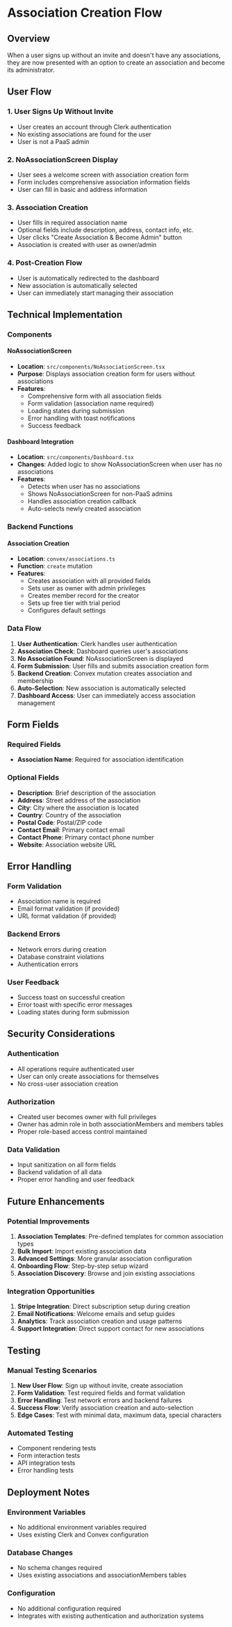 # Association Creation Flow

## Overview

When a user signs up without an invite and doesn't have any associations, they are now presented with an option to create an association and become its administrator.

## User Flow

### 1. User Signs Up Without Invite

- User creates an account through Clerk authentication
- No existing associations are found for the user
- User is not a PaaS admin

### 2. NoAssociationScreen Display

- User sees a welcome screen with association creation form
- Form includes comprehensive association information fields
- User can fill in basic and address information

### 3. Association Creation

- User fills in required association name
- Optional fields include description, address, contact info, etc.
- User clicks "Create Association & Become Admin" button
- Association is created with user as owner/admin

### 4. Post-Creation Flow

- User is automatically redirected to the dashboard
- New association is automatically selected
- User can immediately start managing their association

## Technical Implementation

### Components

#### NoAssociationScreen

- **Location**: `src/components/NoAssociationScreen.tsx`
- **Purpose**: Displays association creation form for users without associations
- **Features**:
  - Comprehensive form with all association fields
  - Form validation (association name required)
  - Loading states during submission
  - Error handling with toast notifications
  - Success feedback

#### Dashboard Integration

- **Location**: `src/components/Dashboard.tsx`
- **Changes**: Added logic to show NoAssociationScreen when user has no associations
- **Features**:
  - Detects when user has no associations
  - Shows NoAssociationScreen for non-PaaS admins
  - Handles association creation callback
  - Auto-selects newly created association

### Backend Functions

#### Association Creation

- **Location**: `convex/associations.ts`
- **Function**: `create` mutation
- **Features**:
  - Creates association with all provided fields
  - Sets user as owner with admin privileges
  - Creates member record for the creator
  - Sets up free tier with trial period
  - Configures default settings

### Data Flow

1. **User Authentication**: Clerk handles user authentication
2. **Association Check**: Dashboard queries user's associations
3. **No Association Found**: NoAssociationScreen is displayed
4. **Form Submission**: User fills and submits association creation form
5. **Backend Creation**: Convex mutation creates association and membership
6. **Auto-Selection**: New association is automatically selected
7. **Dashboard Access**: User can immediately access association management

## Form Fields

### Required Fields

- **Association Name**: Required for association identification

### Optional Fields

- **Description**: Brief description of the association
- **Address**: Street address of the association
- **City**: City where the association is located
- **Country**: Country of the association
- **Postal Code**: Postal/ZIP code
- **Contact Email**: Primary contact email
- **Contact Phone**: Primary contact phone number
- **Website**: Association website URL

## Error Handling

### Form Validation

- Association name is required
- Email format validation (if provided)
- URL format validation (if provided)

### Backend Errors

- Network errors during creation
- Database constraint violations
- Authentication errors

### User Feedback

- Success toast on successful creation
- Error toast with specific error messages
- Loading states during form submission

## Security Considerations

### Authentication

- All operations require authenticated user
- User can only create associations for themselves
- No cross-user association creation

### Authorization

- Created user becomes owner with full privileges
- Owner has admin role in both associationMembers and members tables
- Proper role-based access control maintained

### Data Validation

- Input sanitization on all form fields
- Backend validation of all data
- Proper error handling and user feedback

## Future Enhancements

### Potential Improvements

1. **Association Templates**: Pre-defined templates for common association types
2. **Bulk Import**: Import existing association data
3. **Advanced Settings**: More granular association configuration
4. **Onboarding Flow**: Step-by-step setup wizard
5. **Association Discovery**: Browse and join existing associations

### Integration Opportunities

1. **Stripe Integration**: Direct subscription setup during creation
2. **Email Notifications**: Welcome emails and setup guides
3. **Analytics**: Track association creation and usage patterns
4. **Support Integration**: Direct support contact for new associations

## Testing

### Manual Testing Scenarios

1. **New User Flow**: Sign up without invite, create association
2. **Form Validation**: Test required fields and format validation
3. **Error Handling**: Test network errors and backend failures
4. **Success Flow**: Verify association creation and auto-selection
5. **Edge Cases**: Test with minimal data, maximum data, special characters

### Automated Testing

- Component rendering tests
- Form interaction tests
- API integration tests
- Error handling tests

## Deployment Notes

### Environment Variables

- No additional environment variables required
- Uses existing Clerk and Convex configuration

### Database Changes

- No schema changes required
- Uses existing associations and associationMembers tables

### Configuration

- No additional configuration required
- Integrates with existing authentication and authorization systems
